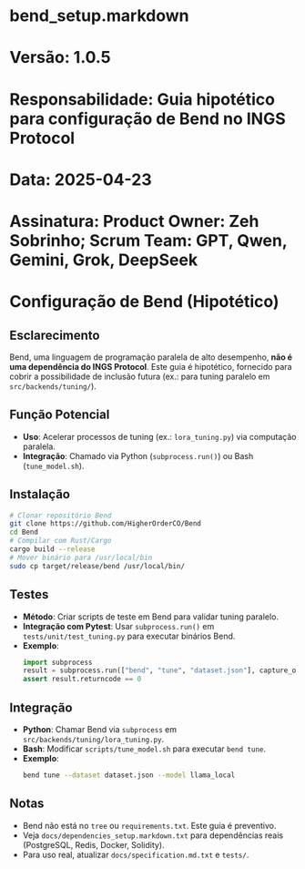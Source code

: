 # bend_setup.markdown
# Versão: 1.0.5
# Responsabilidade: Guia hipotético para configuração de Bend no INGS Protocol
# Data: 2025-04-23
# Assinatura: Product Owner: Zeh Sobrinho; Scrum Team: GPT, Qwen, Gemini, Grok, DeepSeek

# Configuração de Bend (Hipotético)

## Esclarecimento
Bend, uma linguagem de programação paralela de alto desempenho, **não é uma dependência do INGS Protocol**. Este guia é hipotético, fornecido para cobrir a possibilidade de inclusão futura (ex.: para tuning paralelo em `src/backends/tuning/`).

## Função Potencial
- **Uso**: Acelerar processos de tuning (ex.: `lora_tuning.py`) via computação paralela.
- **Integração**: Chamado via Python (`subprocess.run()`) ou Bash (`tune_model.sh`).

## Instalação
```bash
# Clonar repositório Bend
git clone https://github.com/HigherOrderCO/Bend
cd Bend
# Compilar com Rust/Cargo
cargo build --release
# Mover binário para /usr/local/bin
sudo cp target/release/bend /usr/local/bin/
```

## Testes
- **Método**: Criar scripts de teste em Bend para validar tuning paralelo.
- **Integração com Pytest**: Usar `subprocess.run()` em `tests/unit/test_tuning.py` para executar binários Bend.
- **Exemplo**:
  ```python
  import subprocess
  result = subprocess.run(["bend", "tune", "dataset.json"], capture_output=True)
  assert result.returncode == 0
  ```

## Integração
- **Python**: Chamar Bend via `subprocess` em `src/backends/tuning/lora_tuning.py`.
- **Bash**: Modificar `scripts/tune_model.sh` para executar `bend tune`.
- **Exemplo**:
  ```bash
  bend tune --dataset dataset.json --model llama_local
  ```

## Notas
- Bend não está no `tree` ou `requirements.txt`. Este guia é preventivo.
- Veja `docs/dependencies_setup.markdown.txt` para dependências reais (PostgreSQL, Redis, Docker, Solidity).
- Para uso real, atualizar `docs/specification.md.txt` e `tests/`.